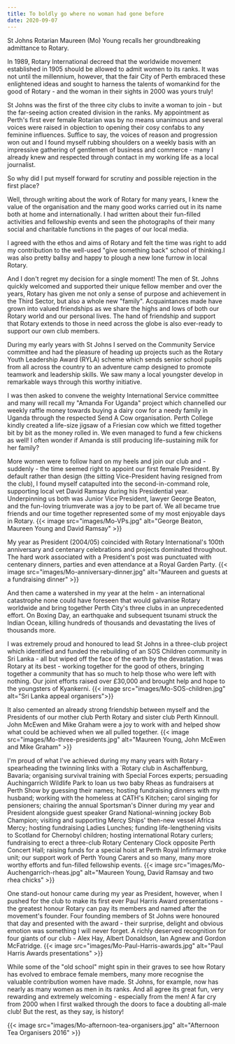 ```yaml
---
title: To boldly go where no woman had gone before
date: 2020-09-07
---
```

St Johns Rotarian Maureen (Mo) Young recalls her groundbreaking admittance to Rotary.

In 1989, Rotary International decreed that the worldwide movement established in 1905 should be allowed to admit women to its ranks.
It was not until the millennium, however, that the fair City of Perth embraced these enlightened ideas and sought to harness the talents
of womankind for the good of Rotary - and the woman in their sights in 2000 was yours truly!

St Johns was the first of the three city clubs to invite a woman to join - but the far-seeing action created division in the ranks.
My appointment as Perth's first ever female Rotarian was by no means unanimous and several voices were raised in objection to opening their
cosy confabs to any feminine influences. Suffice to say, the voices of reason and progression won out and I found myself rubbing shoulders
on a weekly basis with an impressive gathering of gentlemen of business and commerce - many I already knew and respected through contact in
my working life as a local journalist.

So why did I put myself forward for scrutiny and possible rejection in the first place?

Well, through writing about the work of Rotary for many years, I knew the value of the organisation and the many good works carried out in
its name both at home and internationally. I had written about their fun-filled activities and fellowship events and seen the photographs of
their many social and charitable functions in the pages of our local media.

I agreed with the ethos and aims of Rotary and felt the time was right to add my contribution to the well-used "give something back" school of
thinking.I was also pretty ballsy and happy to plough a new lone furrow in local Rotary.

And I don't regret my decision for a single moment! The men of St. Johns quickly welcomed and supported their unique fellow member and over
the years, Rotary has given me not only a sense of purpose and achievement in the Third Sector, but also a whole new "family".
Acquaintances made have grown into valued friendships as we share the highs and lows of both our Rotary world and our personal lives.
The hand of friendship and support that Rotary extends to those in need across the globe is also ever-ready to support our own club members.

During my early years with St Johns I served on the Community  Service committee and  had the pleasure of heading up projects such as the
Rotary Youth Leadership Award (RYLA) scheme which sends senior school pupils from all across the country to an adventure camp designed to
promote teamwork and leadership skills. We saw many a local youngster develop in remarkable ways through this worthy initiative.

I was then asked to convene the weighty International Service committee and many will recall my "Amanda For Uganda" project which channelled
our weekly raffle money towards buying a dairy cow for a needy family in Uganda through the respected Send A Cow organisation. Perth College
kindly created a life-size jigsaw of a Friesian cow which we fitted together bit by bit as the money rolled in. We even managed to fund a few
chickens as well! I often wonder if Amanda is still producing life-sustaining milk for her family?

More women were to follow hard on my heels and join our club and - suddenly - the time seemed right to appoint our first female President.
By default rather than design (the sitting Vice-President having resigned from the club), I found myself catapulted into the second-in-command
role, supporting local vet David Ramsay during his Presidential year. Underpinning us both was Junior Vice President, lawyer George Beaton, and
the fun-loving triumverate was a joy to be part of. We all became true friends and our time together represented some of my most enjoyable days in Rotary.
{{< image src="images/Mo-VPs.jpg" alt="George Beaton, Maureen Young and David Ramsay" >}}

My year as President (2004/05) coincided with Rotary International's 100th anniversary and centenary celebrations and projects dominated
throughout. The hard work associated with a President's post was punctuated with centenary dinners, parties and even attendance at a Royal Garden Party.
{{< image src="images/Mo-anniversary-dinner.jpg" alt="Maureen and guests at a fundraising dinner" >}}

And then came a watershed in my year at the helm - an international catastrophe none could have foreseen that would galvanise Rotary worldwide
and bring together Perth City's three clubs in an unprecedented effort.
On Boxing Day, an earthquake and subsequent tsunami struck the Indian Ocean, killing hundreds of thousands and devastating the lives of
thousands more.

I was extremely proud and honoured to lead St Johns in a three-club project which identified and funded the rebuilding of an SOS Children
community in Sri Lanka - all but wiped off the face of the earth by the devastation.
It was Rotary at its best - working together for the good of others, bringing together a community that has so much to help those who were
left with nothing. Our joint efforts raised over £30,000 and brought help and hope to the youngsters of Kyankerni.
{{< image src="images/Mo-SOS-children.jpg" alt="Sri Lanka appeal organisers">}}

It also cemented an already strong friendship between myself and the Presidents of our mother club Perth Rotary and sister club Perth Kinnoull.
John McEwen and Mike Graham were a joy to work with and helped show what could be achieved when we all pulled together.
{{< image src="images/Mo-three-presidents.jpg" alt="Maureen Young, John McEwen and Mike Graham" >}}

I'm proud of what I've achieved during my many years with Rotary - spearheading the twinning links with a `Rotary club in Aschaffenburg,
Bavaria; organising survival training with Special Forces experts; persuading Auchingarrich Wildlife Park to loan us two baby Rheas as
fundraisers at Perth Show by guessing their names; hosting fundraising dinners with my husband; working with the homeless at CATH's Kitchen;
carol singing for pensioners; chairing the annual Sportsman's Dinner during my year and President alongside guest speaker Grand National-winning
jockey Bob Champion; visiting and supporting Mercy Ships' then-new vessel Africa Mercy; hosting fundraising Ladies Lunches; funding life-lengthening
visits to Scotland for Chernobyl children; hosting international Rotary curlers; fundraising to erect a three-club Rotary Centenary Clock opposite
Perth Concert Hall; raising funds for a special hoist at Perth Royal Infirmary stroke unit; our support work of Perth Young Carers and so many,
many more worthy efforts and fun-filled fellowship events.
{{< image src="images/Mo-Auchengarrich-rheas.jpg" alt="Maureen Young, David Ramsay and two rhea chicks" >}}

One stand-out honour came during my year as President, however, when I pushed for the club to make its first ever Paul Harris Award
presentations - the greatest honour Rotary can pay its members and named after the movement's founder.
Four founding members of St Johns were honoured that day and presented with the award - their surprise, delight and obvious emotion
was something I will never forget. A richly deserved recognition for four giants of our club - Alex Hay, Albert Donaldson, Ian Agnew and Gordon
McFatridge.
{{< image src="images/Mo-Paul-Harris-awards.jpg" alt="Paul Harris Awards presentations" >}}

While some of the "old school" might spin in their graves to see how Rotary has evolved to embrace female members, many more recognise the
valuable contribution women have made. St Johns, for example, now has nearly as many women as men in its ranks. And all agree its great fun,
very rewarding and extremely welcoming - especially from the men!
A far cry from 2000 when I first walked through the doors to face a doubting all-male club! But the rest, as they say, is history!</p>
{{< image src="images/Mo-afternoon-tea-organisers.jpg" alt="Afternoon Tea Organisers 2016" >}}

